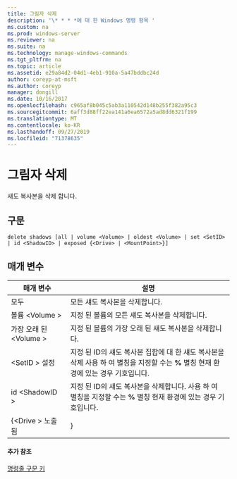 ```yaml
---
title: 그림자 삭제
description: '\* * * *에 대 한 Windows 명령 항목 '
ms.custom: na
ms.prod: windows-server
ms.reviewer: na
ms.suite: na
ms.technology: manage-windows-commands
ms.tgt_pltfrm: na
ms.topic: article
ms.assetid: e29a84d2-04d1-4eb1-910a-5a47bddbc24d
author: coreyp-at-msft
ms.author: coreyp
manager: dongill
ms.date: 10/16/2017
ms.openlocfilehash: c965af8b045c5ab3a110542d148b255f382a95c3
ms.sourcegitcommit: 6aff3d88ff22ea141a6ea6572a5ad8dd6321f199
ms.translationtype: MT
ms.contentlocale: ko-KR
ms.lasthandoff: 09/27/2019
ms.locfileid: "71378635"
---
```

# <a name="delete-shadows"></a>그림자 삭제



섀도 복사본을 삭제 합니다.

## <a name="syntax"></a>구문

```
delete shadows [all | volume <Volume> | oldest <Volume> | set <SetID> | id <ShadowID> | exposed {<Drive> | <MountPoint>}]
```

## <a name="parameters"></a>매개 변수

|     매개 변수     |                                                                             설명                                                                              |
|-------------------|----------------------------------------------------------------------------------------------------------------------------------------------------------------------|
|        모두        |                                                                      모든 섀도 복사본을 삭제합니다.                                                                      |
| 볼륨 \<Volume >  |                                                            지정 된 볼륨의 모든 섀도 복사본을 삭제합니다.                                                            |
| 가장 오래 된 \<Volume >  |                                                         지정 된 볼륨의 가장 오래 된 섀도 복사본을 삭제합니다.                                                          |
|   \<SetID > 설정    | 지정 된 ID의 섀도 복사본 집합에 대 한 섀도 복사본을 삭제 사용 하 여 별칭을 지정할 수는 **%** 별칭 현재 환경에 있는 경우 기호입니다. |
|  id \<ShadowID >   |              지정 된 ID의 섀도 복사본을 삭제합니다. 사용 하 여 별칭을 지정할 수는 **%** 별칭 현재 환경에 있는 경우 기호입니다.               |
| {\<Drive > 노출 됨 |                                                                            <MountPoint>}                                                                             |

#### <a name="additional-references"></a>추가 참조

[명령줄 구문 키](command-line-syntax-key.md)